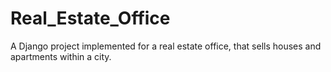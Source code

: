 # Real_Estate_Office
A Django project implemented for a real estate office, that sells houses and apartments within a city.
